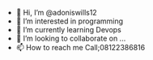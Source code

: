 - 👋 Hi, I’m @adoniswills12
- 👀 I’m interested in programming
- 🌱 I’m currently learning Devops
- 💞️ I’m looking to collaborate on ...
- 📫 How to reach me Call;08122386816

<!---
adoniswills12/adoniswills12 is a ✨ special ✨ repository because its `README.md` (this file) appears on your GitHub profile.
You can click the Preview link to take a look at your changes.
--->
